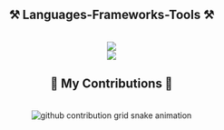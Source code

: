 <h2 align="center">⚒️ Languages-Frameworks-Tools ⚒️</h2>
<br/>
<div align="center">
    <img src="https://skillicons.dev/icons?i=html,css,bootstrap,vscode,github,git,aws,docker" /><br>
    <img src="https://skillicons.dev/icons?i=python,fastapi,anaconda,regex,scikitlearn,tensorflow" /><br>
</div>


<div align="center">
  <h2>🐍 My Contributions 🐍</h2>
  <br>
  <img
    alt="github contribution grid snake animation"
    src="https://raw.githubusercontent.com/rasmil36/snk/output/github-contribution-grid-snake.svg"
  />
  
  <br/><br/><br/>
</div>
